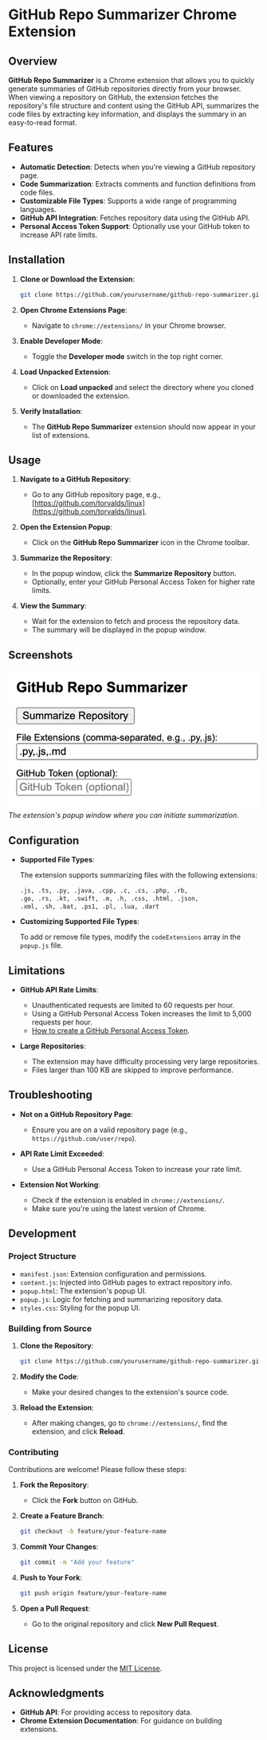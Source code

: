 # GitHub Repo Summarizer Chrome Extension

## Overview

**GitHub Repo Summarizer** is a Chrome extension that allows you to quickly generate summaries of GitHub repositories directly from your browser. When viewing a repository on GitHub, the extension fetches the repository's file structure and content using the GitHub API, summarizes the code files by extracting key information, and displays the summary in an easy-to-read format.

## Features

- **Automatic Detection**: Detects when you're viewing a GitHub repository page.
- **Code Summarization**: Extracts comments and function definitions from code files.
- **Customizable File Types**: Supports a wide range of programming languages.
- **GitHub API Integration**: Fetches repository data using the GitHub API.
- **Personal Access Token Support**: Optionally use your GitHub token to increase API rate limits.

## Installation

1. **Clone or Download the Extension**:

   ```bash
   git clone https://github.com/yourusername/github-repo-summarizer.git
   ```

2. **Open Chrome Extensions Page**:

   - Navigate to `chrome://extensions/` in your Chrome browser.

3. **Enable Developer Mode**:

   - Toggle the **Developer mode** switch in the top right corner.

4. **Load Unpacked Extension**:

   - Click on **Load unpacked** and select the directory where you cloned or downloaded the extension.

5. **Verify Installation**:

   - The **GitHub Repo Summarizer** extension should now appear in your list of extensions.

## Usage

1. **Navigate to a GitHub Repository**:

   - Go to any GitHub repository page, e.g., [https://github.com/torvalds/linux](https://github.com/torvalds/linux).

2. **Open the Extension Popup**:

   - Click on the **GitHub Repo Summarizer** icon in the Chrome toolbar.

3. **Summarize the Repository**:

   - In the popup window, click the **Summarize Repository** button.
   - Optionally, enter your GitHub Personal Access Token for higher rate limits.

4. **View the Summary**:

   - Wait for the extension to fetch and process the repository data.
   - The summary will be displayed in the popup window.

## Screenshots

![Extension Popup](screenshots/extension-popup.png)
*The extension's popup window where you can initiate summarization.*

<!-- ![Summary Output](screenshots/summary-output.png)
*An example of the generated summary displayed in the extension.* -->

## Configuration

- **Supported File Types**:

  The extension supports summarizing files with the following extensions:

  ```
  .js, .ts, .py, .java, .cpp, .c, .cs, .php, .rb,
  .go, .rs, .kt, .swift, .m, .h, .css, .html, .json,
  .xml, .sh, .bat, .ps1, .pl, .lua, .dart
  ```

- **Customizing Supported File Types**:

  To add or remove file types, modify the `codeExtensions` array in the `popup.js` file.

## Limitations

- **GitHub API Rate Limits**:

  - Unauthenticated requests are limited to 60 requests per hour.
  - Using a GitHub Personal Access Token increases the limit to 5,000 requests per hour.
  - [How to create a GitHub Personal Access Token](https://docs.github.com/en/authentication/keeping-your-account-and-data-secure/creating-a-personal-access-token).

- **Large Repositories**:

  - The extension may have difficulty processing very large repositories.
  - Files larger than 100 KB are skipped to improve performance.

## Troubleshooting

- **Not on a GitHub Repository Page**:

  - Ensure you are on a valid repository page (e.g., `https://github.com/user/repo`).

- **API Rate Limit Exceeded**:

  - Use a GitHub Personal Access Token to increase your rate limit.

- **Extension Not Working**:

  - Check if the extension is enabled in `chrome://extensions/`.
  - Make sure you're using the latest version of Chrome.

## Development

### Project Structure

- `manifest.json`: Extension configuration and permissions.
- `content.js`: Injected into GitHub pages to extract repository info.
- `popup.html`: The extension's popup UI.
- `popup.js`: Logic for fetching and summarizing repository data.
- `styles.css`: Styling for the popup UI.

### Building from Source

1. **Clone the Repository**:

   ```bash
   git clone https://github.com/yourusername/github-repo-summarizer.git
   ```

2. **Modify the Code**:

   - Make your desired changes to the extension's source code.

3. **Reload the Extension**:

   - After making changes, go to `chrome://extensions/`, find the extension, and click **Reload**.

### Contributing

Contributions are welcome! Please follow these steps:

1. **Fork the Repository**:

   - Click the **Fork** button on GitHub.

2. **Create a Feature Branch**:

   ```bash
   git checkout -b feature/your-feature-name
   ```

3. **Commit Your Changes**:

   ```bash
   git commit -m "Add your feature"
   ```

4. **Push to Your Fork**:

   ```bash
   git push origin feature/your-feature-name
   ```

5. **Open a Pull Request**:

   - Go to the original repository and click **New Pull Request**.

## License

This project is licensed under the [MIT License](LICENSE).

## Acknowledgments

- **GitHub API**: For providing access to repository data.
- **Chrome Extension Documentation**: For guidance on building extensions.


